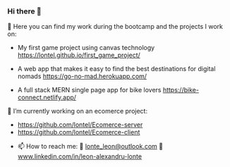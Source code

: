 ### Hi there 👋

 🌱 Here you can find my work during the bootcamp and the projects I work on:

* My first game project using canvas technology
https://lontel.github.io/first_game_project/

* A web app that makes it easy to find the best destinations for digital nomads
https://go-no-mad.herokuapp.com/

* A full stack MERN single page app for bike lovers
https://bike-connect.netlify.app/


 🔭 I’m currently working on an ecomerce project:
 * https://github.com/lontel/Ecomerce-server
 * https://github.com/lontel/Ecomerce-client

- 📫 How to reach me:
📧 lonte_leon@outlook.com
💬 www.linkedin.com/in/leon-alexandru-lonte
